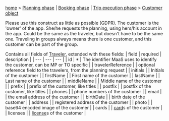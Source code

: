 [home](https://github.com/TOMP-WG/TOMP-API/wiki/) > [Planning phase](Planning-phase.md) | [Booking phase](Booking-phase.md) | [Trip execution phase](https://github.com/TOMP-WG/TOMP-API/wiki/#Trip-execution-phase.md) > [Customer object](Customer-object.md)

Please use this construct as little as possible (GDPR). The customer is the 'owner' of the app. She/he requests the planning, using hers/his account in the app. Could be the same as the traveler, but doesn't have to be the same one. Traveling in groups always means there is one customer, and this customer can be part of the group.

Contains all fields of [Traveler](Traveler.md), extended with these fields:
| field | required | description |
| --- | --- | --- |
| id | * | The identifier MaaS uses to identify the customer, can be MP or TO specific |
| travelerReference | | optional reference field to the travelers, from the planning request |
| initials | | Initials of the customer |
| firstName | | First name of the customer |
| lastName | | Last name of the customer |
| middleName | | Middle name of the customer |
| prefix | | prefix of the customer, like titles |
| postfix | | postfix of the customer, like titles | 
| phones | | phone numbers of the customer |
| email | | the email address of the customer |
| birthDate | | birth date of the customer |
| address | | registered address of the customer |
| photo	| | base64 encoded image of the customer |
| cards	| | [card](card.md)s of the customer |
| licenses | | [license](license.md)s of the customer |
